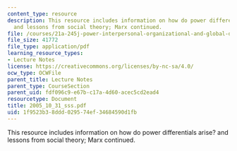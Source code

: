 ```yaml
---
content_type: resource
description: This resource includes information on how do power differentials arise?
  and lessons from social theory; Marx continued.
file: /courses/21a-245j-power-interpersonal-organizational-and-global-dimensions-fall-2005/1f9523b38ddd029574ef34684590d1fb_2005_10_31_sss.pdf
file_size: 41772
file_type: application/pdf
learning_resource_types:
- Lecture Notes
license: https://creativecommons.org/licenses/by-nc-sa/4.0/
ocw_type: OCWFile
parent_title: Lecture Notes
parent_type: CourseSection
parent_uid: fdf096c9-e67b-c17a-4d60-acec5cd2ead4
resourcetype: Document
title: 2005_10_31_sss.pdf
uid: 1f9523b3-8ddd-0295-74ef-34684590d1fb
---
```

This resource includes information on how do power differentials arise? and lessons from social theory; Marx continued.